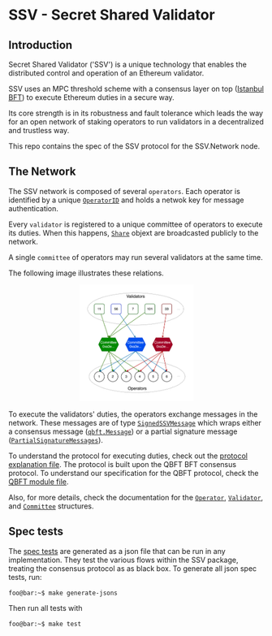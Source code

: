
# SSV - Secret Shared Validator

## Introduction

Secret Shared Validator ('SSV') is a unique technology that enables the distributed control and operation of an Ethereum validator.

SSV uses an MPC threshold scheme with a consensus layer on top ([Istanbul BFT](https://arxiv.org/pdf/2002.03613.pdf)) to execute Ethereum duties in a secure way.

Its core strength is in its robustness and fault tolerance which leads the way for an open network of staking operators
to run validators in a decentralized and trustless way.

This repo contains the spec of the SSV protocol for the SSV.Network node.

## The Network

The SSV network is composed of several `operators`. Each operator is identified by a unique [`OperatorID`](./types/docs/README.md#operatorid-and-committeeid) and holds a netwok key for message authentication.

Every `validator` is registered to a unique committee of operators to execute its duties. When this happens, [`Share`](./types/docs/README.md#share--sharemember-and-committeemember--operator) objext are broadcasted publicly to the network.

A single `committee` of operators may run several validators at the same time.

The following image illustrates these relations.

<p align="center",float="left">
<img src="./ssv/docs/network.drawio.png", width="45%" height="10%">
</p>

To execute the validators' duties, the operators exchange messages in the network. These messages are of type [`SignedSSVMessage`](./types/README.md#signedssvmessage-and-ssvmessage) which wraps either a consensus message ([`qbft.Message`](qbft/docs/README.md#message)) or a partial signature message ([`PartialSignatureMessages`](./types/README.md#partialsignaturemessages)).

To understand the protocol for executing duties, check out the [protocol explanation file](./ssv/README.md). The protocol is built upon the QBFT BFT consensus protocol. To understand our specification for the QBFT protocol, check the [QBFT module file](./qbft/README.md).

Also, for more details, check the documentation for the [`Operator`](./types/docs/README.md#share--sharemember-and-committeemember--operator), [`Validator`](./ssv/docs/README.md#validator), and [`Committee`](./ssv/docs/README.md#committee) structures.

## Spec tests

The [spec tests](ssv/spectest) are generated as a json file that can be run in any implementation. They test the various flows within the SSV package, treating the consensus protocol as as black box.
To generate all json spec tests, run:

```console
foo@bar:~$ make generate-jsons
```
Then run all tests with

```console
foo@bar:~$ make test
```
